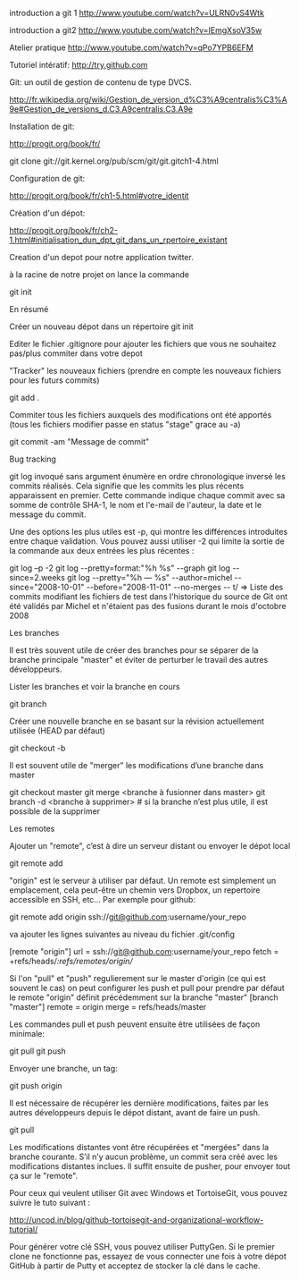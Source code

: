 introduction a git 1
http://www.youtube.com/watch?v=ULRN0vS4Wtk

introduction a git2
http://www.youtube.com/watch?v=IEmgXsoV35w

Atelier pratique
http://www.youtube.com/watch?v=qPo7YPB6EFM

Tutoriel intératif:
http://try.github.com

Git: un outil de gestion de contenu de type DVCS.

http://fr.wikipedia.org/wiki/Gestion_de_version_d%C3%A9centralis%C3%A9e#Gestion_de_versions_d.C3.A9centralis.C3.A9e

Installation de git:

http://progit.org/book/fr/  

git clone git://git.kernel.org/pub/scm/git/git.gitch1-4.html

Configuration de git:

http://progit.org/book/fr/ch1-5.html#votre_identit

Création d'un dépot:

http://progit.org/book/fr/ch2-1.html#initialisation_dun_dpt_git_dans_un_rpertoire_existant

Creation d'un depot pour notre application twitter.

à la racine de notre projet on lance la commande 

git init

En résumé

Créer un nouveau dépot dans un répertoire
git init

Editer le fichier .gitignore pour ajouter les fichiers que vous ne souhaitez pas/plus commiter dans votre depot

"Tracker" les nouveaux fichiers (prendre en compte les nouveaux fichiers pour les futurs commits)
	
git add .

Commiter tous les fichiers auxquels des modifications ont été apportés (tous les fichiers modifier passe en status "stage" grace au -a)
	
git commit -am "Message de commit"



Bug tracking


git log invoqué sans argument énumère en ordre chronologique inversé les commits réalisés. Cela signifie que les commits les plus récents apparaissent en premier. Cette commande indique chaque commit avec sa somme de contrôle SHA-1, le nom et l'e-mail de l'auteur, la date et le message du commit.


Une des options les plus utiles est -p, qui montre les différences introduites entre chaque validation. Vous pouvez aussi utiliser -2 qui limite la sortie de la commande aux deux entrées les plus récentes :

git log –p -2
git log --pretty=format:"%h %s" --graph
git log --since=2.weeks
git log --pretty="%h — %s" --author=michel --since="2008-10-01" --before="2008-11-01" --no-merges -- t/
=> Liste des commits modifiant les fichiers de test dans l'historique du source de Git ont été validés par Michel et n'étaient pas des fusions durant le mois d'octobre 2008





Les branches

Il est très souvent utile de créer des branches pour se séparer de la branche principale "master" et éviter de perturber le travail des autres développeurs.


Lister les branches et voir la branche en cours
	
git branch

Créer une nouvelle branche en se basant sur la révision actuellement utilisée (HEAD par défaut)
	
git checkout -b <nom de la nouvelle branche>

Il est souvent utile de "merger" les modifications d’une branche dans master
	
git checkout master
git merge <branche à fusionner dans master>	
git branch -d <branche à supprimer> # si la branche n’est plus utile, il est possible de la supprimer





Les remotes

Ajouter un "remote", c’est à dire un serveur distant ou envoyer le dépot local
	
git remote add <nom du remote> <url du remote> 

"origin" est le serveur à utiliser par défaut. Un remote est simplement un emplacement, cela peut-être un chemin vers Dropbox, un repertoire accessible en SSH, etc...
Par exemple pour github:
	
git remote add origin ssh://git@github.com:username/your_repo

va ajouter les lignes suivantes au niveau du fichier .git/config

[remote "origin"]
  url = ssh://git@github.com:username/your_repo
  fetch = +refs/heads/*:refs/remotes/origin/*


Si l'on "pull" et "push" regulierement sur le master d'origin (ce qui est souvent le cas) on peut configurer les push et pull pour prendre par défaut le remote "origin" définit précédemment sur la branche "master"
[branch "master"]
  remote = origin
  merge = refs/heads/master


Les commandes pull et push peuvent ensuite être utilisées de façon minimale:
	
git pull
git push



Envoyer une branche, un tag:
	
git push origin <nom de la ressource>

Il est nécessaire de récupérer les dernière modifications, faites par les autres développeurs depuis le dépot distant, avant de faire un push. 
	
git pull

Les modifications distantes vont être récupérées et "mergées" dans la branche courante. 
S’il n’y aucun problème, un commit sera créé avec les modifications distantes inclues. 
Il suffit ensuite de pusher, pour envoyer tout ça sur le "remote".


Pour ceux qui veulent utiliser Git avec Windows et TortoiseGit, vous pouvez suivre le tuto suivant :

http://uncod.in/blog/github-tortoisegit-and-organizational-workflow-tutorial/

Pour générer votre clé SSH, vous pouvez utiliser PuttyGen.
Si le premier clone ne fonctionne pas, essayez de vous connecter une fois à votre dépot GitHub à partir de Putty et acceptez de stocker la clé dans le cache.